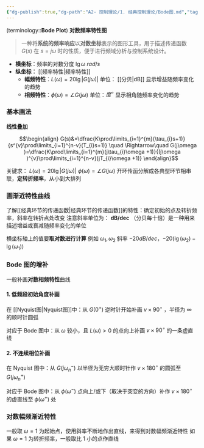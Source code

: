 ```yaml
---
{"dg-publish":true,"dg-path":"A2- 控制理论/1. 经典控制理论/Bode图.md","tags":["Graph"],"permalink":"/A2- 控制理论/1. 经典控制理论/Bode图/","dgPassFrontmatter":true,"noteIcon":"","created":"2024-05-21T15:20:27.000+08:00","updated":"2025-09-26T12:08:19.000+08:00"}
---
```



(terminology::**Bode Plot**)  **对数频率特性图**

> 一种将**系统的频率响应**以**对数坐标**表示的图形工具，用于描述传递函数 $G(s)$ 在 $s=j\omega$ 时的性质，便于进行频域分析与控制系统设计。

- **横坐标**：频率的对数分度   $\lg \omega$    $rad / s$
- **纵坐标：**  [[频率特性\|频率特性]]
	- **幅频特性**：$L(\omega)=20\lg |G(j\omega)|$    单位： [[分贝\|dB]]   显示增益随频率变化的趋势
	- **相频特性**：$\phi(\omega)=\angle G(j\omega)$           单位：$度^{\circ}$    显示相角随频率变化的趋势

### 基本画法

**线性叠加**

$$\begin{align}
G(s)&=\dfrac{K\prod\limits_{i=1}^{m}(\tau_{i}s+1)}{s^{v}\prod\limits_{i=1}^{n-v}(T_{i}s+1)} \quad \Rightarrow\quad  G(j\omega )=\dfrac{K\prod\limits_{i=1}^{m}(j\tau_{i}\omega +1)}{(j\omega )^{v}\prod\limits_{i=1}^{n-v}(jT_{i}\omega +1)}
\end{align}$$

关键求： $L(\omega)=20\lg |G(j\omega)|$   $\phi(\omega)=\angle G(j\omega)$
开环传函分解成各典型环节相串联，**定转折频率**，从小到大排列


### 画渐近特性曲线

了解[[经典环节的传递函数\|经典环节的传递函数]]的特性：确定初始的点及转折频率，斜率在转折点处改变
注意斜率单位为：   **dB/dec**  （分贝每十倍）是一种用来描述增益或衰减随频率变化的单位

横坐标轴上的值要**取对数进行计算**
例如 $\omega_{1},\omega_{2}$  斜率 $-20dB/ dec$，$-20(\lg(\omega_{2})-\lg (\omega_{1}))$


### Bode 图的增补

一般补画**对数相频特性**曲线

#### 1. 低频段初始角度补画
在 [[Nyquist图\|Nyquist图]]中：从 $G(0^{+})$ 逆时针开始补画 $v\times 90^{\circ}$ ，半径为 $\infty$ 的顺时针圆弧

对应于 Bode 图中：从 $\omega$ 较小，且 $L(\omega)>0$ 的点向上补画 $v\times 90^{\circ}$ 的一条虚直线

#### 2. 不连续相位补画
在 Nyquist 图中：从 $G(j\omega_{n}^{-})$ 以半径为无穷大顺时针作 $v\times 180^{\circ}$ 的圆弧至 $G(j\omega_{n}^{+})$

对应于 Bode 图中：从 $\phi(\omega^{-})$ 点向上/或下（取决于突变的方向）补作 $v\times 180^{\circ}$ 的虚直线至 $\phi(\omega^{+})$ 处

### 对数幅频渐近特性

一般取 $\omega=1$ 为起始点，使用斜率不断地作出直线，来得到对数幅频渐近特性
如果 $\omega=1$ 为转折频率，一般取比 1 小的点作直线

